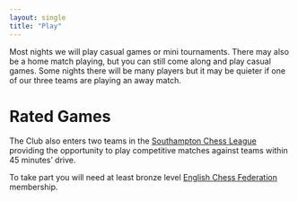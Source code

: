 ```yaml
---
layout: single
title: "Play"
---
```

Most nights we will play casual games or mini tournaments. There may also be a home match playing, but you can still come along and play casual games. Some nights there will be many players but it may be quieter if one of our three teams are playing an away match.

# Rated Games
The Club also enters two teams in the [Southampton Chess League](https://lms.englishchess.org.uk/lms/organisation/415) providing the opportunity to play competitive matches against teams within 45 minutes’ drive.

To take part you will need at least bronze level [English Chess Federation](https://www.englishchess.org.uk/ecf-membership-rates-and-joining-details/) membership.
